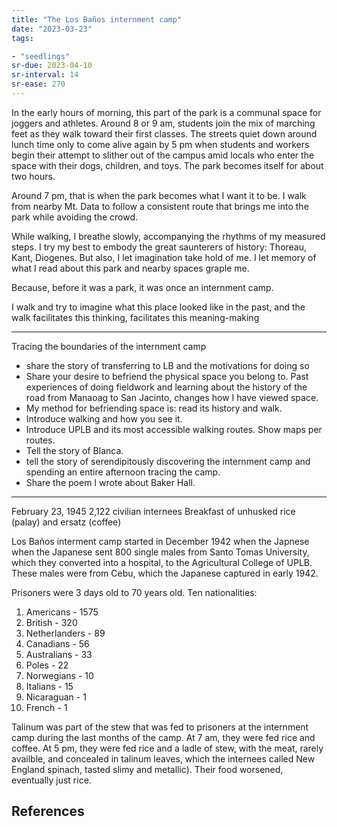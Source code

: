 ```yaml
---
title: "The Los Baños internment camp"
date: "2023-03-23"
tags:

- "seedlings"
sr-due: 2023-04-10
sr-interval: 14
sr-ease: 270
---
```


In the early hours of morning, this part of the park is a communal space for joggers and athletes. Around 8 or 9 am, students join the mix of marching feet as they walk toward their first classes. The streets quiet down around lunch time only to come alive again by 5 pm when students and workers begin their attempt to slither out of the campus amid locals who enter the space with their dogs, children, and toys. The park becomes itself for about two hours.

Around 7 pm, that is when the park becomes what I want it to be. I walk from nearby Mt. Data to follow a consistent route that brings me into the park while avoiding the crowd.

While walking, I breathe slowly, accompanying the rhythms of my measured steps. I try my best to embody the great saunterers of history: Thoreau, Kant, Diogenes. But also, I let imagination take hold of me. I let memory of what I read about this park and nearby spaces graple me.

Because, before it was a park, it was once an internment camp.

I walk and try to imagine what this place looked like in the past, and the walk facilitates this thinking, facilitates this meaning-making

---

Tracing the boundaries of the internment camp

- share the story of transferring to LB and the motivations for doing so
- Share your desire to befriend the physical space you belong to. Past experiences of doing fieldwork and learning about the history of the road from Manaoag to San Jacinto, changes how I have viewed space.
- My method for befriending space is: read its history and walk.
- Introduce walking and how you see it.
- Introduce UPLB and its most accessible walking routes. Show maps per routes.
- Tell the story of Blanca.
- tell the story of serendipitously discovering the internment camp and spending an entire afternoon tracing the camp.
- Share the poem I wrote about Baker Hall.

---

February 23, 1945
2,122 civilian internees
Breakfast of unhusked rice (palay) and ersatz (coffee)

Los Baños interment camp started in December 1942 when the Japnese when the Japanese sent 800 single males from Santo Tomas University, which they converted into a hospital, to the Agricultural College of UPLB. These males were from Cebu, which the Japanese captured in early 1942.

Prisoners were 3 days old to 70 years old. Ten nationalities:
1. Americans - 1575
2. British - 320
3. Netherlanders - 89
4. Canadians - 56
5. Australians - 33
6. Poles - 22
7. Norwegians - 10
8. Italians - 15
9. Nicaraguan - 1
10. French - 1

Talinum was part of the stew that was fed to prisoners at the internment camp during the last months of the camp. At 7 am, they were fed rice and coffee. At 5 pm, they were fed rice and a ladle of stew, with the meat, rarely availble, and concealed in talinum leaves, which the internees called New England spinach, tasted slimy and metallic). Their food worsened, eventually just rice.


## References